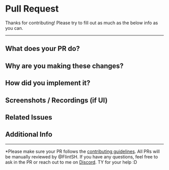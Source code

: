 # Pull Request

Thanks for contributing! Please try to fill out as much as the below info as you can.

---

## What does your PR do?

## Why are you making these changes?

## How did you implement it?

## Screenshots / Recordings (if UI)

## Related Issues

## Additional Info

---

\*Please make sure your PR follows the [contributing guidelines](../CONTRIBUTING.md). All PRs will be manually reviewed by @FlintSH. If you have any questions, feel free to ask in the PR or reach out to me on [Discord](https://discord.gg/t4rGHBJy). TY for your help :D
